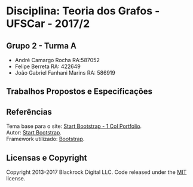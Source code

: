 # Disciplina: Teoria dos Grafos - UFSCar - 2017/2
## Grupo 2 - Turma A
- André Camargo Rocha RA:587052
- Felipe Berreta RA: 422649
- João Gabriel Fanhani Marins RA: 586919  

## Trabalhos Propostos e Especificações

## Referências
Tema base para o site: [Start Bootstrap - 1 Col Portfolio](https://startbootstrap.com/template-overviews/1-col-portfolio/).  
Autor: [Start Bootstrap](https://startbootstrap.com/).  
Framework utilizado: [Bootstrap](http://getbootstrap.com/).  

## Licensas e Copyright

Copyright 2013-2017 Blackrock Digital LLC. Code released under the [MIT](https://github.com/BlackrockDigital/startbootstrap-1-col-portfolio/blob/gh-pages/LICENSE) license.
